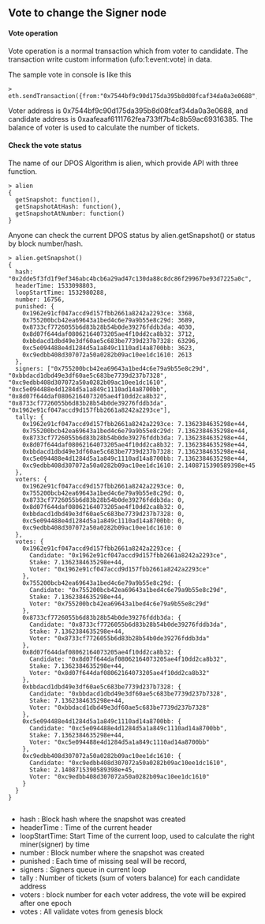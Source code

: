 ## Vote to change the Signer node

#### Vote operation

Vote operation is a normal transaction which from voter to candidate. The transaction write custom information (ufo:1:event:vote) in data.

The sample vote in console is like this

```
> eth.sendTransaction({from:"0x7544bf9c90d175da395b8d08fcaf34da0a3e0688",to:"0xaafeaaf6111762fea733ff7b4c8b59ac69316385",value:0,data:web3.toHex("ufo:1:event:vote")})

```
Voter address is 0x7544bf9c90d175da395b8d08fcaf34da0a3e0688, and candidate address is 0xaafeaaf6111762fea733ff7b4c8b59ac69316385. The balance of voter is used to calculate the number of tickets.


#### Check the vote status
The name of our DPOS Algorithm is alien, which provide API with three function.

```
> alien
{
  getSnapshot: function(),
  getSnapshotAtHash: function(),
  getSnapshotAtNumber: function()
}
```

Anyone can check the current DPOS status by alien.getSnapshot() or status by block number/hash.

```
> alien.getSnapshot()
{
  hash: "0x2dde5f3fd1f9ef346abc4bcb6a29ad47c130da88c8dc86f29967be93d7225a0c",
  headerTime: 1533098803,
  loopStartTime: 1532980288,
  number: 16756,
  punished: {
    0x1962e91cf047accd9d157fbb2661a8242a2293ce: 3368,
    0x755200bcb42ea69643a1bed4c6e79a9b55e8c29d: 3689,
    0x8733cf7726055b6d83b28b54b0de39276fddb3da: 4030,
    0x8d07f644daf08062164073205ae4f10dd2ca8b32: 3712,
    0xbbdacd1dbd49e3df60ae5c683be7739d237b7328: 63296,
    0xc5e094488e4d1284d5a1a849c1110ad14a8700bb: 3623,
    0xc9edbb408d307072a50a0282b09ac10ee1dc1610: 2613
  },
  signers: ["0x755200bcb42ea69643a1bed4c6e79a9b55e8c29d", "0xbbdacd1dbd49e3df60ae5c683be7739d237b7328", "0xc9edbb408d307072a50a0282b09ac10ee1dc1610", "0xc5e094488e4d1284d5a1a849c1110ad14a8700bb", "0x8d07f644daf08062164073205ae4f10dd2ca8b32", "0x8733cf7726055b6d83b28b54b0de39276fddb3da", "0x1962e91cf047accd9d157fbb2661a8242a2293ce"],
  tally: {
    0x1962e91cf047accd9d157fbb2661a8242a2293ce: 7.1362384635298e+44,
    0x755200bcb42ea69643a1bed4c6e79a9b55e8c29d: 7.1362384635298e+44,
    0x8733cf7726055b6d83b28b54b0de39276fddb3da: 7.1362384635298e+44,
    0x8d07f644daf08062164073205ae4f10dd2ca8b32: 7.1362384635298e+44,
    0xbbdacd1dbd49e3df60ae5c683be7739d237b7328: 7.1362384635298e+44,
    0xc5e094488e4d1284d5a1a849c1110ad14a8700bb: 7.1362384635298e+44,
    0xc9edbb408d307072a50a0282b09ac10ee1dc1610: 2.1408715390589398e+45
  },
  voters: {
    0x1962e91cf047accd9d157fbb2661a8242a2293ce: 0,
    0x755200bcb42ea69643a1bed4c6e79a9b55e8c29d: 0,
    0x8733cf7726055b6d83b28b54b0de39276fddb3da: 0,
    0x8d07f644daf08062164073205ae4f10dd2ca8b32: 0,
    0xbbdacd1dbd49e3df60ae5c683be7739d237b7328: 0,
    0xc5e094488e4d1284d5a1a849c1110ad14a8700bb: 0,
    0xc9edbb408d307072a50a0282b09ac10ee1dc1610: 0
  },
  votes: {
    0x1962e91cf047accd9d157fbb2661a8242a2293ce: {
      Candidate: "0x1962e91cf047accd9d157fbb2661a8242a2293ce",
      Stake: 7.1362384635298e+44,
      Voter: "0x1962e91cf047accd9d157fbb2661a8242a2293ce"
    },
    0x755200bcb42ea69643a1bed4c6e79a9b55e8c29d: {
      Candidate: "0x755200bcb42ea69643a1bed4c6e79a9b55e8c29d",
      Stake: 7.1362384635298e+44,
      Voter: "0x755200bcb42ea69643a1bed4c6e79a9b55e8c29d"
    },
    0x8733cf7726055b6d83b28b54b0de39276fddb3da: {
      Candidate: "0x8733cf7726055b6d83b28b54b0de39276fddb3da",
      Stake: 7.1362384635298e+44,
      Voter: "0x8733cf7726055b6d83b28b54b0de39276fddb3da"
    },
    0x8d07f644daf08062164073205ae4f10dd2ca8b32: {
      Candidate: "0x8d07f644daf08062164073205ae4f10dd2ca8b32",
      Stake: 7.1362384635298e+44,
      Voter: "0x8d07f644daf08062164073205ae4f10dd2ca8b32"
    },
    0xbbdacd1dbd49e3df60ae5c683be7739d237b7328: {
      Candidate: "0xbbdacd1dbd49e3df60ae5c683be7739d237b7328",
      Stake: 7.1362384635298e+44,
      Voter: "0xbbdacd1dbd49e3df60ae5c683be7739d237b7328"
    },
    0xc5e094488e4d1284d5a1a849c1110ad14a8700bb: {
      Candidate: "0xc5e094488e4d1284d5a1a849c1110ad14a8700bb",
      Stake: 7.1362384635298e+44,
      Voter: "0xc5e094488e4d1284d5a1a849c1110ad14a8700bb"
    },
    0xc9edbb408d307072a50a0282b09ac10ee1dc1610: {
      Candidate: "0xc9edbb408d307072a50a0282b09ac10ee1dc1610",
      Stake: 2.1408715390589398e+45,
      Voter: "0xc9edbb408d307072a50a0282b09ac10ee1dc1610"
    }
  }
}


```
*	hash        :   Block hash where the snapshot was created
*	headerTime  :   Time of the current header
*	loopStartTime:  Start Time of the current loop, used to calculate the right miner(signer) by time
*	number      :   Block number where the snapshot was created
*	punished    :   Each time of missing seal will be record,
*	signers     :   Signers queue in current loop
*	tally       :   Number of tickets (sum of voters balance) for each candidate address
*	voters      :   block number for each voter address, the vote will be expired after one epoch
*	votes       :   All validate votes from genesis block
